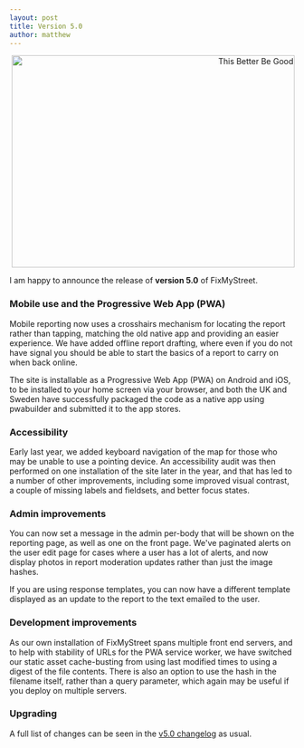 ```yaml
---
layout: post
title: Version 5.0
author: matthew
---
```


<div class="r" align="right">
<a data-flickr-embed="true" href="https://www.flickr.com/photos/bassbro/44950090234/" title="This Better Be Good"><img src="https://live.staticflickr.com/4852/44950090234_be90a39a9e.jpg" width="500" height="375" alt="This Better Be Good"/></a><script async src="//embedr.flickr.com/assets/client-code.js" charset="utf-8"></script>
</div>

I am happy to announce the release of **version 5.0** of FixMyStreet.

### Mobile use and the Progressive Web App (PWA)

Mobile reporting now uses a crosshairs mechanism for locating the report rather
than tapping, matching the old native app and providing an easier experience.
We have added offline report drafting, where even if you do not have signal you
should be able to start the basics of a report to carry on when back online.

The site is installable as a Progressive Web App (PWA) on Android and iOS, to be
installed to your home screen via your browser, and both the UK and Sweden have
successfully packaged the code as a native app using pwabuilder and submitted
it to the app stores.

### Accessibility

Early last year, we added keyboard navigation of the map for those who may be
unable to use a pointing device. An accessibility audit was then performed on
one installation of the site later in the year, and that has led to a number of
other improvements, including some improved visual contrast, a couple of
missing labels and fieldsets, and better focus states.

### Admin improvements

You can now set a message in the admin per-body that will be shown on the
reporting page, as well as one on the front page. We've paginated alerts on the
user edit page for cases where a user has a lot of alerts, and now display
photos in report moderation updates rather than just the image hashes.

If you are using response templates, you can now have a different template
displayed as an update to the report to the text emailed to the user.

### Development improvements

As our own installation of FixMyStreet spans multiple front end servers, and to
help with stability of URLs for the PWA service worker, we have switched our
static asset cache-busting from using last modified times to using a digest of
the file contents. There is also an option to use the hash in the filename
itself, rather than a query parameter, which again may be useful if you deploy
on multiple servers.

### Upgrading

A full list of changes can be seen in the
[v5.0 changelog](https://github.com/mysociety/fixmystreet/releases/tag/v5.0)
as usual.
